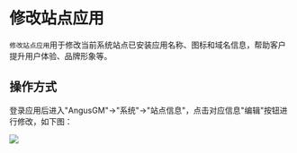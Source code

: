 修改站点应用
===

`修改站点应用`用于修改当前系统站点已安装应用名称、图标和域名信息，帮助客户提升用户体验、品牌形象等。

## 操作方式

登录应用后进入"AngusGM"->"系统"->"站点信息"，点击对应信息"编辑"按钮进行修改，如下图：

![](https://bj-c1-prod-files.xcan.cloud/storage/pubapi/v1/file/site-edit.png?fid=207887511026925863&fpt=KG2sM1JxYZR0u6rwUElrjbVR6MgbYbZDgpNpcB5b)

